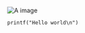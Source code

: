![A image](C:\Users\Alan6\Downloads\Screenshot2024-03-29154555.png)
```
printf("Hello world\n")
```
